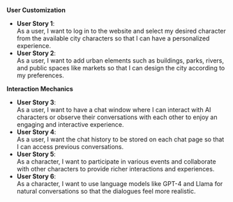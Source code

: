 **User Customization**

- **User Story 1**:  
    As a user, I want to log in to the website and select my desired character from the available city characters so that I can have a personalized experience.
- **User Story 2**:  
    As a user, I want to add urban elements such as buildings, parks, rivers, and public spaces like markets so that I can design the city according to my preferences.

**Interaction Mechanics**

- **User Story 3**:  
    As a user, I want to have a chat window where I can interact with AI characters or observe their conversations with each other to enjoy an engaging and interactive experience.
- **User Story 4**:  
    As a user, I want the chat history to be stored on each chat page so that I can access previous conversations.
- **User Story 5**:  
    As a character, I want to participate in various events and collaborate with other characters to provide richer interactions and experiences.
- **User Story 6**:  
    As a character, I want to use language models like GPT-4 and Llama for natural conversations so that the dialogues feel more realistic.
